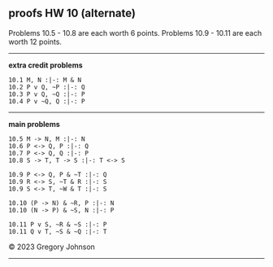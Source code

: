 ## proofs HW 10 (alternate)

Problems 10.5 - 10.8 are each worth 6 points. Problems 10.9 - 10.11 are each worth 12 points. 

---

**extra credit problems**

~~~{.ProofChecker .JohnsonSL options="fonts tabindent render" guides="fitch" points="1" late-credit="1"}
10.1 M, N :|-: M & N
10.2 P v Q, ~P :|-: Q 
10.3 P v Q, ~Q :|-: P
10.4 P v ~Q, Q :|-: P 
~~~

---

**main problems** 

~~~{.ProofChecker .JohnsonSL options="fonts tabindent render" guides="fitch" points="6" late-credit="6"}
10.5 M -> N, M :|-: N
10.6 P <-> Q, P :|-: Q 
10.7 P <-> Q, Q :|-: P
10.8 S -> T, T -> S :|-: T <-> S
~~~

~~~{.ProofChecker .JohnsonSL options="fonts tabindent render" guides="fitch" points="12" late-credit="12"}
10.9 P <-> Q, P & ~T :|-: Q
10.9 R <-> S, ~T & R :|-: S
10.9 S <-> T, ~W & T :|-: S

10.10 (P -> N) & ~R, P :|-: N
10.10 (N -> P) & ~S, N :|-: P

10.11 P v S, ~R & ~S :|-: P
10.11 Q v T, ~S & ~Q :|-: T
~~~

&copy; 2023 Gregory Johnson 

---

